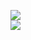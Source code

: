 [![](https://img.shields.io/badge/Made%20With-Github%20Spray-lightgrey.svg?style=for-the-badge&logo=github)](https://github.com/Annihil/github-spray#6968)  
[![](https://i.imgur.com/2DrTn0Z.gif)](https://github.com/Annihil/github-spray)